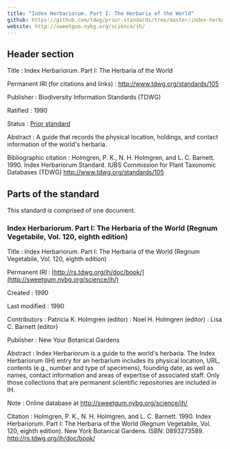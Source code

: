 ```yaml
---
title: "Index Herbariorum. Part I: The Herbaria of the World"
github: https://github.com/tdwg/prior-standards/tree/master/index-herbariorum-part-i
website: http://sweetgum.nybg.org/science/ih/
---
```

## Header section

Title
: Index Herbariorum. Part I: The Herbaria of the World

Permanent IRI (for citations and links)
: <http://www.tdwg.org/standards/105>

Publisher
: Biodiversity Information Standards (TDWG)

Ratified
: 1990

Status
: [Prior standard](/standards/status-and-categories/#status)

Abstract
: A guide that records the physical location, holdings, and contact information of the world's herbaria.

Bibliographic citation
: Holmgren, P. K., N. H. Holmgren, and L. C. Barnett. 1990. Index Herbariorum Standard. IUBS Commission for Plant Taxonomic Databases (TDWG) <http://www.tdwg.org/standards/105>

## Parts of the standard

This standard is comprised of one document.

### Index Herbariorum. Part I: The Herbaria of the World (Regnum Vegetabile, Vol. 120, eighth edition)

Title
: Index Herbariorum. Part I: The Herbaria of the World (Regnum Vegetabile, Vol. 120, eighth edition)

Permanent IRI
: [http://rs.tdwg.org/ih/doc/book/](http://sweetgum.nybg.org/science/ih/)

Created
: 1990

Last modified
: 1990

Contributors
: Patricia K. Holmgren (editor)
: Noel H. Holmgren (editor)
: Lisa C. Barnett (editor)

Publisher
: New Your Botanical Gardens

Abstract
: Index Herbariorum is a guide to the world's herbaria. The Index Herbariorum (IH) entry for an herbarium includes its physical location, URL, contents (e.g., number and type of specimens), founding date, as well as names, contact information and areas of expertise of associated staff. Only those collections that are permanent scientific repositories are included in IH.

Note
: Online database at <http://sweetgum.nybg.org/science/ih/>

Citation
: Holmgren, P. K., N. H. Holmgren, and L. C. Barnett. 1990. Index Herbariorum. Part I: The Herbaria of the World (Regnum Vegetabile, Vol. 120, eighth edition). New York Botanical Gardens. ISBN: 0893273589. <http://rs.tdwg.org/ih/doc/book/>
